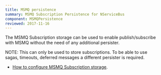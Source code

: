 ```yaml
---
title: MSMQ persistence
summary: MSMQ Subscription Persistence for NServiceBus
component: MSMQPersistence
reviewed: 2017-11-16
---
```


The MSMQ Subscription storage can be used to enable publish/subscribe with MSMQ without the need of any additional persister.

NOTE: This can only be used to store subscriptions. To be able to use sagas, timeouts, deferred messages a different persister is required.

- [How to configure MSMQ Subscription storage](/persistence/msmq/subscription).
